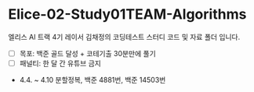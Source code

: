# Elice-02-Study01TEAM-Algorithms

엘리스 AI 트랙 4기 레이서 김채정의 코딩테스트 스터디 코드 및 자료 폴더 입니다.

- [ ] 목포: 백준 골드 달성 + 코테기출 30분만에 풀기
- [ ] 패널티: 한 달 간 유튜브 금지

- 4.4. ~ 4.10 분할정복, 백준 4881번, 백준 14503번